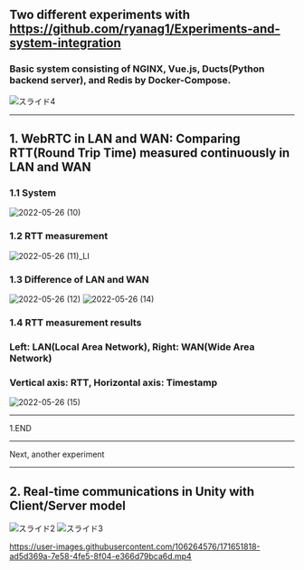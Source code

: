 ## Two different experiments with https://github.com/ryanag1/Experiments-and-system-integration
### Basic system consisting of NGINX, Vue.js, Ducts(Python backend server), and Redis by Docker-Compose.
![スライド4](https://user-images.githubusercontent.com/106264576/171650401-e4aeb6b3-baea-456b-9907-e29d119001ed.PNG)


***
## 1. WebRTC in LAN and WAN: Comparing RTT(Round Trip Time) measured continuously in LAN and WAN
### 1.1 System 
![2022-05-26 (10)](https://user-images.githubusercontent.com/106264576/171651980-ee8735cb-7aaf-4b95-bd25-e8692ed5dc9a.png)
### 1.2 RTT measurement
![2022-05-26 (11)_LI](https://user-images.githubusercontent.com/106264576/171652087-322605d7-8caa-4f57-90b5-2e84b57b9133.jpg)

### 1.3 Difference of LAN and WAN
![2022-05-26 (12)](https://user-images.githubusercontent.com/106264576/171652130-08f093ee-2e1c-4c4f-94dd-39f76e17e6bb.png)
![2022-05-26 (14)](https://user-images.githubusercontent.com/106264576/171652185-6739e5ff-7fcf-40fe-bce1-6a050486db2e.png)
### 1.4 RTT measurement results 
### Left: LAN(Local Area Network), Right: WAN(Wide Area Network)
### Vertical axis: RTT, Horizontal axis: Timestamp 
![2022-05-26 (15)](https://user-images.githubusercontent.com/106264576/171652218-5963c002-9ed4-4fbe-8594-c9113a61ea86.png)

***
1.END
***
Next, another experiment
***

## 2. Real-time communications in Unity with Client/Server model
![スライド2](https://user-images.githubusercontent.com/106264576/171650420-20f6a3bd-cb60-4849-a4c4-3ad224ba0324.PNG)
![スライド3](https://user-images.githubusercontent.com/106264576/171650432-c4a167da-0e32-4f2c-9443-1f66e65f9cfe.PNG)

https://user-images.githubusercontent.com/106264576/171651818-ad5d369a-7e58-4fe5-8f04-e366d79bca6d.mp4
